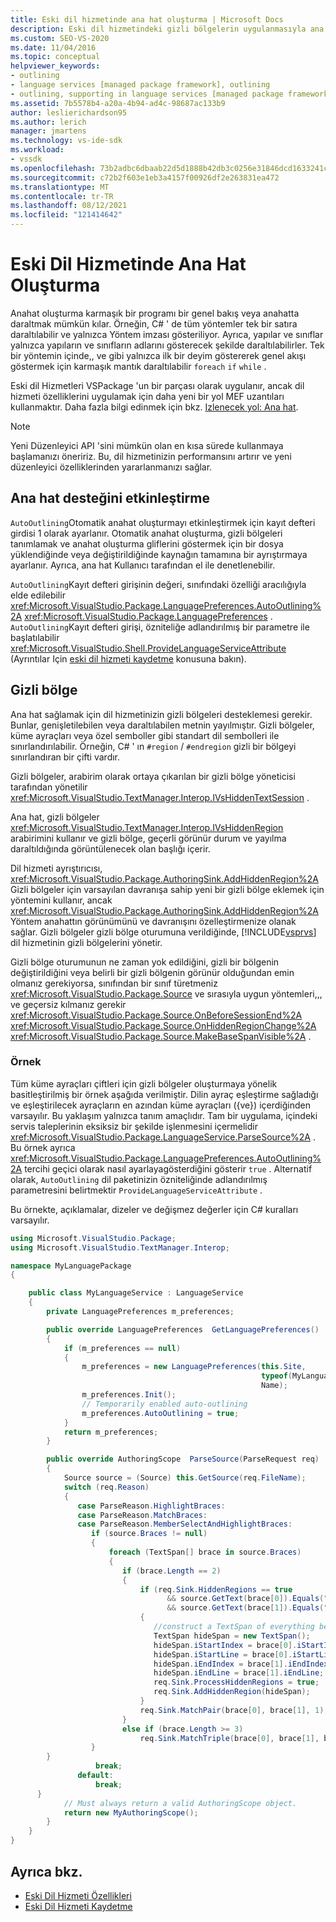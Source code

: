 ```yaml
---
title: Eski dil hizmetinde ana hat oluşturma | Microsoft Docs
description: Eski dil hizmetindeki gizli bölgelerin uygulanmasıyla ana hattı oluşturmayı nasıl destekleyeceğinizi öğrenin.
ms.custom: SEO-VS-2020
ms.date: 11/04/2016
ms.topic: conceptual
helpviewer_keywords:
- outlining
- language services [managed package framework], outlining
- outlining, supporting in language services [managed package framework]
ms.assetid: 7b5578b4-a20a-4b94-ad4c-98687ac133b9
author: leslierichardson95
ms.author: lerich
manager: jmartens
ms.technology: vs-ide-sdk
ms.workload:
- vssdk
ms.openlocfilehash: 73b2adbc6dbaab22d5d1888b42db3c0256e31846dcd1633241c6faae7b74a3ce
ms.sourcegitcommit: c72b2f603e1eb3a4157f00926df2e263831ea472
ms.translationtype: MT
ms.contentlocale: tr-TR
ms.lasthandoff: 08/12/2021
ms.locfileid: "121414642"
---
```

# <a name="outlining-in-a-legacy-language-service"></a>Eski Dil Hizmetinde Ana Hat Oluşturma
Anahat oluşturma karmaşık bir programı bir genel bakış veya anahatta daraltmak mümkün kılar. Örneğin, C# ' de tüm yöntemler tek bir satıra daraltılabilir ve yalnızca Yöntem imzası gösteriliyor. Ayrıca, yapılar ve sınıflar yalnızca yapıların ve sınıfların adlarını gösterecek şekilde daraltılabilirler. Tek bir yöntemin içinde,, ve gibi yalnızca ilk bir deyim göstererek genel akışı göstermek için karmaşık mantık daraltılabilir `foreach` `if` `while` .

 Eski dil Hizmetleri VSPackage 'un bir parçası olarak uygulanır, ancak dil hizmeti özelliklerini uygulamak için daha yeni bir yol MEF uzantıları kullanmaktır. Daha fazla bilgi edinmek için bkz. [Izlenecek yol: Ana hat](../../extensibility/walkthrough-outlining.md).

> [!NOTE]
> Yeni Düzenleyici API 'sini mümkün olan en kısa sürede kullanmaya başlamanızı öneririz. Bu, dil hizmetinizin performansını artırır ve yeni düzenleyici özelliklerinden yararlanmanızı sağlar.

## <a name="enabling-support-for-outlining"></a>Ana hat desteğini etkinleştirme
 `AutoOutlining`Otomatik anahat oluşturmayı etkinleştirmek için kayıt defteri girdisi 1 olarak ayarlanır. Otomatik anahat oluşturma, gizli bölgeleri tanımlamak ve anahat oluşturma gliflerini göstermek için bir dosya yüklendiğinde veya değiştirildiğinde kaynağın tamamına bir ayrıştırmaya ayarlanır. Ayrıca, ana hat Kullanıcı tarafından el ile denetlenebilir.

 `AutoOutlining`Kayıt defteri girişinin değeri, sınıfındaki özelliği aracılığıyla elde edilebilir <xref:Microsoft.VisualStudio.Package.LanguagePreferences.AutoOutlining%2A> <xref:Microsoft.VisualStudio.Package.LanguagePreferences> . `AutoOutlining`Kayıt defteri girişi, özniteliğe adlandırılmış bir parametre ile başlatılabilir <xref:Microsoft.VisualStudio.Shell.ProvideLanguageServiceAttribute> (Ayrıntılar Için [eski dil hizmeti kaydetme](../../extensibility/internals/registering-a-legacy-language-service1.md) konusuna bakın).

## <a name="the-hidden-region"></a>Gizli bölge
 Ana hat sağlamak için dil hizmetinizin gizli bölgeleri desteklemesi gerekir. Bunlar, genişletilebilen veya daraltılabilen metnin yayılmıştır. Gizli bölgeler, küme ayraçları veya özel semboller gibi standart dil sembolleri ile sınırlandırılabilir. Örneğin, C# ' ın `#region` / `#endregion` gizli bir bölgeyi sınırlandıran bir çifti vardır.

 Gizli bölgeler, arabirim olarak ortaya çıkarılan bir gizli bölge yöneticisi tarafından yönetilir <xref:Microsoft.VisualStudio.TextManager.Interop.IVsHiddenTextSession> .

 Ana hat, gizli bölgeler <xref:Microsoft.VisualStudio.TextManager.Interop.IVsHiddenRegion> arabirimini kullanır ve gizli bölge, geçerli görünür durum ve yayılma daraltıldığında görüntülenecek olan başlığı içerir.

 Dil hizmeti ayrıştırıcısı, <xref:Microsoft.VisualStudio.Package.AuthoringSink.AddHiddenRegion%2A> Gizli bölgeler için varsayılan davranışa sahip yeni bir gizli bölge eklemek için yöntemini kullanır, ancak <xref:Microsoft.VisualStudio.Package.AuthoringSink.AddHiddenRegion%2A> Yöntem anahattın görünümünü ve davranışını özelleştirmenize olanak sağlar. Gizli bölgeler gizli bölge oturumuna verildiğinde, [!INCLUDE[vsprvs](../../code-quality/includes/vsprvs_md.md)] dil hizmetinin gizli bölgelerini yönetir.

 Gizli bölge oturumunun ne zaman yok edildiğini, gizli bir bölgenin değiştirildiğini veya belirli bir gizli bölgenin görünür olduğundan emin olmanız gerekiyorsa, sınıfından bir sınıf türetmeniz <xref:Microsoft.VisualStudio.Package.Source> ve sırasıyla uygun yöntemleri,,, ve geçersiz kılmanız gerekir <xref:Microsoft.VisualStudio.Package.Source.OnBeforeSessionEnd%2A> <xref:Microsoft.VisualStudio.Package.Source.OnHiddenRegionChange%2A> <xref:Microsoft.VisualStudio.Package.Source.MakeBaseSpanVisible%2A> .

### <a name="example"></a>Örnek
 Tüm küme ayraçları çiftleri için gizli bölgeler oluşturmaya yönelik basitleştirilmiş bir örnek aşağıda verilmiştir. Dilin ayraç eşleştirme sağladığı ve eşleştirilecek ayraçların en azından küme ayraçları ({ve}) içerdiğinden varsayılır. Bu yaklaşım yalnızca tanım amaçlıdır. Tam bir uygulama, içindeki servis taleplerinin eksiksiz bir şekilde işlenmesini içermelidir <xref:Microsoft.VisualStudio.Package.LanguageService.ParseSource%2A> . Bu örnek ayrıca <xref:Microsoft.VisualStudio.Package.LanguagePreferences.AutoOutlining%2A> tercihi geçici olarak nasıl ayarlayagösterdiğini gösterir `true` . Alternatif olarak, `AutoOutlining` dil paketinizin özniteliğinde adlandırılmış parametresini belirtmektir `ProvideLanguageServiceAttribute` .

 Bu örnekte, açıklamalar, dizeler ve değişmez değerler için C# kuralları varsayılır.

```csharp
using Microsoft.VisualStudio.Package;
using Microsoft.VisualStudio.TextManager.Interop;

namespace MyLanguagePackage
{

    public class MyLanguageService : LanguageService
    {
        private LanguagePreferences m_preferences;

        public override LanguagePreferences  GetLanguagePreferences()
        {
            if (m_preferences == null)
            {
                m_preferences = new LanguagePreferences(this.Site,
                                                        typeof(MyLanguageService).GUID,
                                                        Name);
                m_preferences.Init();
                // Temporarily enabled auto-outlining
                m_preferences.AutoOutlining = true;
            }
            return m_preferences;
        }

        public override AuthoringScope  ParseSource(ParseRequest req)
        {
            Source source = (Source) this.GetSource(req.FileName);
            switch (req.Reason)
            {
               case ParseReason.HighlightBraces:
               case ParseReason.MatchBraces:
               case ParseReason.MemberSelectAndHighlightBraces:
                  if (source.Braces != null)
                  {
                      foreach (TextSpan[] brace in source.Braces)
                      {
                         if (brace.Length == 2)
                         {
                             if (req.Sink.HiddenRegions == true
                                   && source.GetText(brace[0]).Equals("{")
                                   && source.GetText(brace[1]).Equals("}"))
                             {
                                //construct a TextSpan of everything between the braces
                                TextSpan hideSpan = new TextSpan();
                                hideSpan.iStartIndex = brace[0].iStartIndex;
                                hideSpan.iStartLine = brace[0].iStartLine;
                                hideSpan.iEndIndex = brace[1].iEndIndex;
                                hideSpan.iEndLine = brace[1].iEndLine;
                                req.Sink.ProcessHiddenRegions = true;
                                req.Sink.AddHiddenRegion(hideSpan);
                             }
                             req.Sink.MatchPair(brace[0], brace[1], 1);
                         }
                         else if (brace.Length >= 3)
                             req.Sink.MatchTriple(brace[0], brace[1], brace[2], 1);
                  }
        }
                   break;
               default:
                   break;
      }
            // Must always return a valid AuthoringScope object.
            return new MyAuthoringScope();
        }
    }
}
```

## <a name="see-also"></a>Ayrıca bkz.
- [Eski Dil Hizmeti Özellikleri](../../extensibility/internals/legacy-language-service-features1.md)
- [Eski Dil Hizmeti Kaydetme](../../extensibility/internals/registering-a-legacy-language-service1.md)
